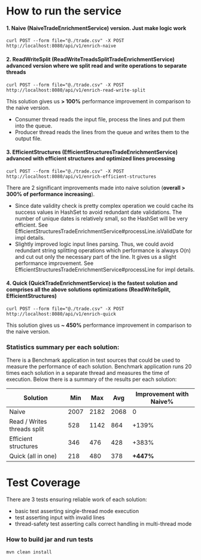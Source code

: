 # How to run the service

#### 1. Naive (NaiveTradeEnrichmentService) version. Just make logic work

`curl POST --form file="@./trade.csv" -X POST http://localhost:8080/api/v1/enrich-naive`

#### 2. ReadWriteSplit (ReadWriteTreadsSplitTradeEnrichmentService) advanced version where we split read and write operations to separate threads
`curl POST --form file="@./trade.csv" -X POST http://localhost:8080/api/v1/enrich-read-write-split`

This solution gives us **> 100%** performance improvement in comparison to the naive version.
 - Consumer thread reads the input file, process the lines and put them into the queue.
 - Producer thread reads the lines from the queue and writes them to the output file.

#### 3. EfficientStructures (EfficientStructuresTradeEnrichmentService) advanced with efficient structures and optimized lines processing
`curl POST --form file="@./trade.csv" -X POST http://localhost:8080/api/v1/enrich-efficient-structures`

There are 2 significant improvements made into naive solution (**overall > 300% of performance increasing**). 

 - Since date validity check is pretty complex operation we could cache its success values in HashSet to avoid redundant date validations.
The number of unique dates is relatively small, so the HashSet will be very efficient.
See EfficientStructuresTradeEnrichmentService#processLine.isValidDate for impl details.
 - Slightly improved logic input lines parsing. Thus, we could avoid redundant string splitting operations
which performance is always O(n) and cut out only the necessary part of the line. It gives us a slight performance improvement.
See EfficientStructuresTradeEnrichmentService#processLine for impl details.

#### 4. Quick (QuickTradeEnrichmentService) is the fastest solution and comprises all the above solutions optimizations (ReadWriteSplit, EfficientStructures)
`curl POST --form file="@./trade.csv" -X POST http://localhost:8080/api/v1/enrich-quick`

This solution gives us **~ 450%** performance improvement in comparison to the naive version.

### Statistics summary per each solution: 

There is a Benchmark application in test sources that could be used to measure the performance of each solution.
Benchmark application runs 20 times each solution in a separate thread and measures the time of execution.
Below there is a summary of the results per each solution:

| Solution                    | Min       | Max | Avg | Improvement with Naive% |
|-----------------------------|-----------|-----|-----|-------------------------|
| Naive                       | 2007      |    2182 |  2068   | 0                       |
| Read / Writes threads split | 528       |  1142   |   864  | +139%                   |
| Efficient structures        |   346        |  476   |  428   | +383%                   |
| Quick (all in one)          | 218 | 480 |   378  | **+447%**               |


# Test Coverage
There are 3 tests ensuring reliable work of each solution:
- basic test asserting single-thread mode execution
- test asserting input with invalid lines
- thread-safety test asserting calls correct handling in multi-thread mode

### How to build jar and run tests
`mvn clean install`